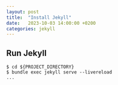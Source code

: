 ```yaml
---
layout: post
title:  "Install Jekyll"
date:   2023-10-03 14:00:00 +0200
categories: jekyll
---
```


## Run Jekyll

```shell
$ cd ${PROJECT_DIRECTORY}
$ bundle exec jekyll serve --livereload
...
```
